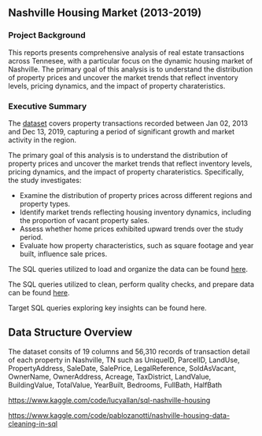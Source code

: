 ## Nashville Housing Market (2013-2019)

### Project Background

This reports presents comprehensive analysis of real estate transactions across Tennesee, with a particular focus on the dynamic housing market of Nashville. The primary goal of this analysis is to understand the distribution of property prices and uncover the market trends that reflect inventory levels, pricing dynamics, and the impact of property charateristics.

### Executive Summary

The [dataset](https://www.kaggle.com/datasets/swsw1717/nashville-housing-sql-project?select=Nashville+Housing.csv.) covers property transactions recorded between Jan 02, 2013 and Dec 13, 2019, capturing a period of significant growth and market activity in the region. 

The primary goal of this analysis is to understand the distribution of property prices and uncover the market trends that reflect inventory levels, pricing dynamics, and the impact of property charateristics. Specifically, the study investigates: 
- Examine the distribution of property prices across different regions and property types.
- Identify market trends reflecting housing inventory dynamics, including the proportion of vacant property sales.
- Assess whether home prices exhibited upward trends over the study period.
- Evaluate how property characteristics, such as square footage and year built, influence sale prices.

The SQL queries utilized to load and organize the data can be found [here](https://github.com/hna778/SQL-Porfoio/blob/main/Nashville%20Housing/housing_Loading.sql).

The SQL queries utilized to clean, perform quality checks, and prepare data can be found [here](https://github.com/hna778/SQL-Porfoio/tree/main/Nashville%20Housing).

Target SQL queries exploring key insights can be found here.


## Data Structure Overview
The dataset consits of 19 columns and 56,310 records of transaction detail of each property in Nashville, TN such as UniqueID, ParcelID, LandUse, PropertyAddress, SaleDate, SalePrice, LegalReference, SoldAsVacant, OwnerName, OwnerAddress, Acreage, TaxDistrict, LandValue, BuildingValue, TotalValue, YearBuilt, Bedrooms, FullBath, HalfBath

https://www.kaggle.com/code/lucyallan/sql-nashville-housing

https://www.kaggle.com/code/pablozanotti/nashville-housing-data-cleaning-in-sql
